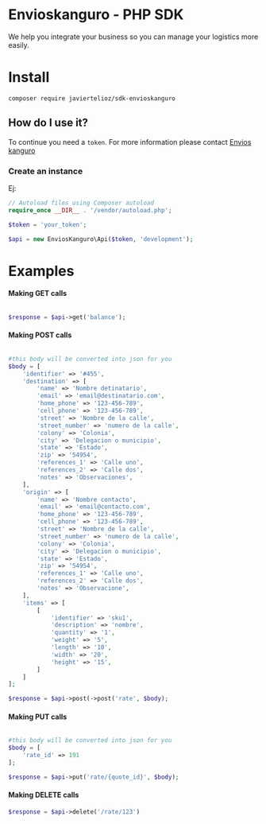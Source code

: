 # Envioskanguro - PHP SDK
We help you integrate your business so you can manage your logistics more easily.


# Install
```shell
composer require javiertelioz/sdk-envioskanguro

```

## How do I use it?
To continue you need a ```token```. For more information please contact [Envios kanguro](https://envioskanguro.com/)

### Create an instance
Ej:

```php
// Autoload files using Composer autoload
require_once __DIR__ . '/vendor/autoload.php'; 

$token = 'your_token';

$api = new EnviosKanguro\Api($token, 'development');

```

# Examples

#### Making GET calls

```php

$response = $api->get('balance');

```

#### Making POST calls

```php

#this body will be converted into json for you
$body = [
    'identifier' => '#455',
    'destination' => [
        'name' => 'Nombre detinatario',
        'email' => 'email@destinatario.com',
        'home_phone' => '123-456-789',
        'cell_phone' => '123-456-789',
        'street' => 'Nombre de la calle',
        'street_number' => 'numero de la calle',
        'colony' => 'Colonia',
        'city' => 'Delegacion o municipio',
        'state' => 'Estado',
        'zip' => '54954',
        'references_1' => 'Calle uno',
        'references_2' => 'Calle dos',
        'notes' => 'Observaciones',
    ],
    'origin' => [
        'name' => 'Nombre contacto',
        'email' => 'email@contacto.com',
        'home_phone' => '123-456-789',
        'cell_phone' => '123-456-789',
        'street' => 'Nombre de la calle',
        'street_number' => 'numero de la calle',
        'colony' => 'Colonia',
        'city' => 'Delegacion o municipio',
        'state' => 'Estado',
        'zip' => '54954',
        'references_1' => 'Calle uno',
        'references_2' => 'Calle dos',
        'notes' => 'Observacione',
    ],
    'items' => [
        [
            'identifier' => 'sku1',
            'description' => 'nombre',
            'quantity' => '1',
            'weight' => '5',
            'length' => '10',
            'width' => '20',
            'height' => '15',
        ]
    ]
];

$response = $api->post(->post('rate', $body);

```

#### Making PUT calls

```php

#this body will be converted into json for you
$body = [ 
    'rate_id' => 191
];

$response = $api->put('rate/{quote_id}', $body);
```

#### Making DELETE calls
```php
$response = $api->delete('/rate/123')
```

